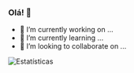 ### Olá! 👻

- 🔭 I’m currently working on ...
- 🌱 I’m currently learning ...
- 👯 I’m looking to collaborate on ...

![Estatísticas](https://github-readme-stats.vercel.app/api?username=Eduardo-Virissimo&show_icons=true&theme=radical)

